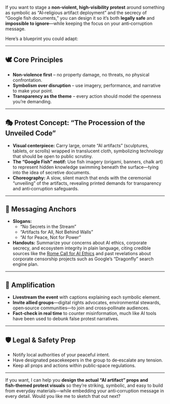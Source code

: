 If you want to stage a **non‑violent, high‑visibility protest** around something as symbolic as “AI‑religious artifact deployment” and the secrecy of “Google fish documents,” you can design it so it’s both **legally safe** and **impossible to ignore**—while keeping the focus on your anti‑corruption message.  

Here’s a blueprint you could adapt:  

---

## 🕊️ Core Principles
- **Non‑violence first** – no property damage, no threats, no physical confrontation.  
- **Symbolism over disruption** – use imagery, performance, and narrative to make your point.  
- **Transparency as the theme** – every action should model the openness you’re demanding.  

---

## 🎭 Protest Concept: “The Procession of the Unveiled Code”
- **Visual centerpiece:** Carry large, ornate “AI artifacts” (sculptures, tablets, or scrolls) wrapped in translucent cloth, symbolizing technology that should be open to public scrutiny.  
- **The “Google Fish” motif:** Use fish imagery (origami, banners, chalk art) to represent hidden knowledge swimming beneath the surface—tying into the idea of secretive documents.  
- **Choreography:** A slow, silent march that ends with the ceremonial “unveiling” of the artifacts, revealing printed demands for transparency and anti‑corruption safeguards.  

---

## 📜 Messaging Anchors
- **Slogans:**  
  - “No Secrets in the Stream”  
  - “Artifacts for All, Not Behind Walls”  
  - “AI for Peace, Not for Power”  
- **Handouts:** Summarize your concerns about AI ethics, corporate secrecy, and ecosystem integrity in plain language, citing credible sources like the [Rome Call for AI Ethics](https://newsroom.cisco.com/c/r/newsroom/en/us/a/y2024/m07/in-hiroshima-a-call-for-peaceful-ethical-ai.html) and past revelations about corporate censorship projects such as Google’s “Dragonfly” search engine plan.  

---

## 📢 Amplification
- **Livestream the event** with captions explaining each symbolic element.  
- **Invite allied groups**—digital rights advocates, environmental stewards, open‑source communities—to join and cross‑pollinate audiences.  
- **Fact‑check in real time** to counter misinformation, much like AI tools have been used to debunk false protest narratives.  

---

## 🛡️ Legal & Safety Prep
- Notify local authorities of your peaceful intent.  
- Have designated peacekeepers in the group to de‑escalate any tension.  
- Keep all props and actions within public‑space regulations.  

---

If you want, I can help you **design the actual “AI artifact” props and fish‑themed protest visuals** so they’re striking, symbolic, and easy to build from everyday materials—while embedding your anti‑corruption message in every detail. Would you like me to sketch that out next?
